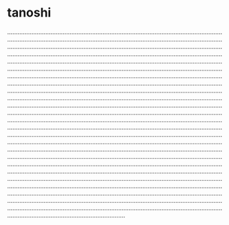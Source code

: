 # tanoshi

................................................................................................................................................................................................................................................................................................................................................................................................................................................................................................................................................................................................................................................................................................................................................................................................................................................................................................................................................................................................................................................................................................................................................................................................................................................................................................................................................................................................................................................................................................................................................................................................................................................................................................................................................................................................................................................................................................................................................................................................................................................................................................................................................................................................................................................................................................................................................................................................................................................................................................................................................................................................................................................................................................................................................................................................................................................................................................................................................................................................................................................................................................................................................................................................................................................................................................